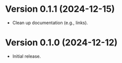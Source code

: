 # Version 0.1.1 (2024-12-15)

  * Clean up documentation (e.g., links).

# Version 0.1.0 (2024-12-12)

  * Initial release.
